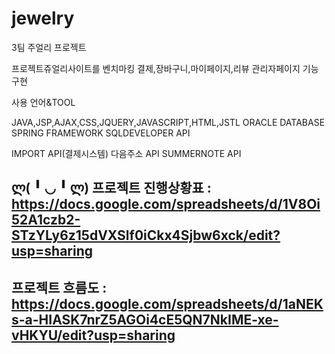 # jewelry
3팀 주얼리 프로젝트

프로젝트쥬얼리사이트를 벤치마킹 결제,장바구니,마이페이지,리뷰 관리자페이지 기능구현

사용 언어&TOOL

JAVA,JSP,AJAX,CSS,JQUERY,JAVASCRIPT,HTML,JSTL
ORACLE DATABASE
SPRING FRAMEWORK
SQLDEVELOPER
API

IMPORT API(결제시스템)
다음주소 API
SUMMERNOTE API


ლ( ╹ ◡ ╹ ლ) 
프로젝트 진행상황표 : https://docs.google.com/spreadsheets/d/1V8Oi52A1czb2-STzYLy6z15dVXSlf0iCkx4Sjbw6xck/edit?usp=sharing
-----------------------------------------
프로젝트 흐름도 : https://docs.google.com/spreadsheets/d/1aNEKs-a-HIASK7nrZ5AGOi4cE5QN7NkIME-xe-vHKYU/edit?usp=sharing
-----------------------------------------
